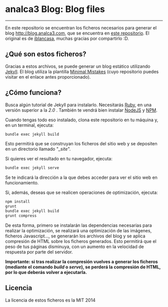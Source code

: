 # analca3 Blog: Blog files
***

En este repositorio se encuentran los ficheros necesarios para generar el blog http://blog.analca3.com,
que se encuentra en [este repositorio](). El original es de [iblancasa](https://github.com/iblancasa), muchas
gracias por compartirlo :D.

## ¿Qué son estos ficheros?
Gracias a estos archivos, se puede generar un blog estático utilizando  [Jekyll](https://jekyllrb.com/). El blog utiliza la plantilla [Minimal Mistakes](http://mmistakes.github.io/minimal-mistakes) (cuyo repositorio puedes visitar en el enlace antes proporcionado).


## ¿Cómo funciona?
Busca algún tutorial de Jekyll para instalarlo. Necesitarás [Ruby](https://www.ruby-lang.org/), en una versión superior a la *2.0* .
También te vendrá bien instalar [NodeJS](https://nodejs.org/) y [NPM](https://www.npmjs.com/).

Cuando tengas todo eso instalado, clona este repositorio en tu máquina y, en un terminal, ejecuta:

```bash
bundle exec jekyll build
```

Esto permitirá que se construyan los ficheros del sitio web y se depositen en un directorio llamado "*_site*".

Si quieres ver el resultado en tu navegador, ejecuta:

```bash
bundle exec jekyll serve
```

Se te indicará la dirección a la que debes acceder para ver el sitio web en funcionamiento.

Si, además, deseas que se realicen operaciones de optimización, ejecuta:

```bash
npm install
grunt
bundle exec jekyll build
grunt compress
```

De esta forma, primero se instalarán las dependencias necesarias para realizar la optimización, se realizará una optimización de las imágenes, ficheros Javascript..., se generarán los archivos del blog y se aplica compresión de HTML sobre los ficheros generados. Esto permitirá que el peso de tus páginas disminuya, con un aumento en la velocidad de respuesta por parte del servidor.

**Importante: si tras realizar la compresión vuelves a generar los ficheros (mediante el comando *build* o *serve*), se perderá la compresión de HTML, por lo que deberás volver a ejecutarla.**


## Licencia
La licencia de estos ficheros es la MIT 2014
